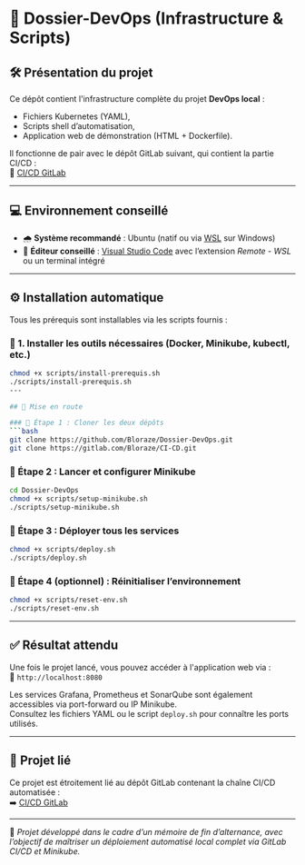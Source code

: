 # 📁 Dossier-DevOps (Infrastructure & Scripts)

## 🛠️ Présentation du projet

Ce dépôt contient l'infrastructure complète du projet **DevOps local** :
- Fichiers Kubernetes (YAML),
- Scripts shell d’automatisation,
- Application web de démonstration (HTML + Dockerfile).

Il fonctionne de pair avec le dépôt GitLab suivant, qui contient la partie CI/CD :  
🔗 [CI/CD GitLab](https://gitlab.com/Bloraze/CI-CD)

---

## 💻 Environnement conseillé

- 🌧️ **Système recommandé** : Ubuntu (natif ou via [WSL](https://learn.microsoft.com/fr-fr/windows/wsl/) sur Windows)
- 🧠 **Éditeur conseillé** : [Visual Studio Code](https://code.visualstudio.com/) avec l’extension *Remote - WSL* ou un terminal intégré

---

## ⚙️ Installation automatique

Tous les prérequis sont installables via les scripts fournis :

### 🧬 1. Installer les outils nécessaires (Docker, Minikube, kubectl, etc.)
```bash
chmod +x scripts/install-prerequis.sh
./scripts/install-prerequis.sh
---

## 🚀 Mise en route

### 🔹 Étape 1 : Cloner les deux dépôts
```bash
git clone https://github.com/Bloraze/Dossier-DevOps.git
git clone https://gitlab.com/Bloraze/CI-CD.git
```

### 🔹 Étape 2 : Lancer et configurer Minikube
```bash
cd Dossier-DevOps
chmod +x scripts/setup-minikube.sh
./scripts/setup-minikube.sh
```

### 🔹 Étape 3 : Déployer tous les services
```bash
chmod +x scripts/deploy.sh
./scripts/deploy.sh
```

### 🔹 Étape 4 (optionnel) : Réinitialiser l’environnement
```bash
chmod +x scripts/reset-env.sh
./scripts/reset-env.sh
```

---

## ✅ Résultat attendu

Une fois le projet lancé, vous pouvez accéder à l'application web via :  
📍 `http://localhost:8080`

Les services Grafana, Prometheus et SonarQube sont également accessibles via port-forward ou IP Minikube.  
Consultez les fichiers YAML ou le script `deploy.sh` pour connaître les ports utilisés.

---

## 🔗 Projet lié

Ce projet est étroitement lié au dépôt GitLab contenant la chaîne CI/CD automatisée :  
➡️ [CI/CD GitLab](https://gitlab.com/Bloraze/CI-CD)

---

📌 *Projet développé dans le cadre d’un mémoire de fin d’alternance, avec l’objectif de maîtriser un déploiement automatisé local complet via GitLab CI/CD et Minikube.*
